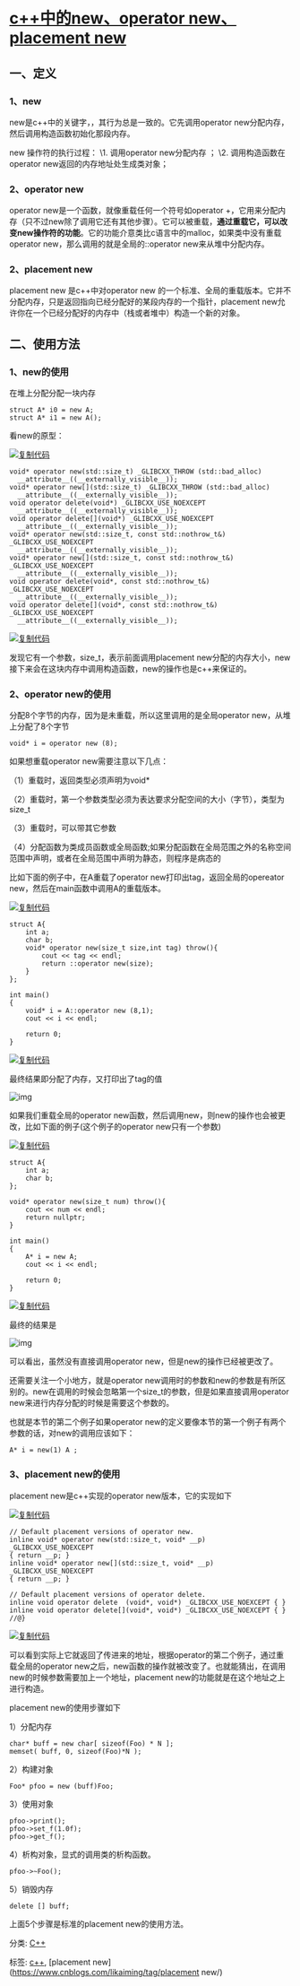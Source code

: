# [c++中的new、operator new、placement new](https://www.cnblogs.com/likaiming/p/9393083.html)

## 一、定义

### 1、new

new是c++中的关键字，，其行为总是一致的。它先调用operator new分配内存，然后调用构造函数初始化那段内存。

new 操作符的执行过程：
\1. 调用operator new分配内存 ；
\2. 调用构造函数在operator new返回的内存地址处生成类对象；

### 2、operator new

operator new是一个函数，就像重载任何一个符号如operator +，它用来分配内存（只不过new除了调用它还有其他步骤）。它可以被重载，**通过重载它，可以改变new操作符的功能**。它的功能介意类比c语言中的malloc，如果类中没有重载operator new，那么调用的就是全局的::operator new来从堆中分配内存。

### 2、placement new

placement new 是c++中对operator new 的一个标准、全局的重载版本。它并不分配内存，只是返回指向已经分配好的某段内存的一个指针，placement new允许你在一个已经分配好的内存中（栈或者堆中）构造一个新的对象。

## 二、使用方法

### 1、new的使用

在堆上分配分配一块内存

```
struct A* i0 = new A;
struct A* i1 = new A();
```

看new的原型：

[![复制代码](https://common.cnblogs.com/images/copycode.gif)](javascript:void(0);)

```
void* operator new(std::size_t) _GLIBCXX_THROW (std::bad_alloc)
  __attribute__((__externally_visible__));
void* operator new[](std::size_t) _GLIBCXX_THROW (std::bad_alloc)
  __attribute__((__externally_visible__));
void operator delete(void*) _GLIBCXX_USE_NOEXCEPT
  __attribute__((__externally_visible__));
void operator delete[](void*) _GLIBCXX_USE_NOEXCEPT
  __attribute__((__externally_visible__));
void* operator new(std::size_t, const std::nothrow_t&) _GLIBCXX_USE_NOEXCEPT
  __attribute__((__externally_visible__));
void* operator new[](std::size_t, const std::nothrow_t&) _GLIBCXX_USE_NOEXCEPT
  __attribute__((__externally_visible__));
void operator delete(void*, const std::nothrow_t&) _GLIBCXX_USE_NOEXCEPT
  __attribute__((__externally_visible__));
void operator delete[](void*, const std::nothrow_t&) _GLIBCXX_USE_NOEXCEPT
  __attribute__((__externally_visible__));
```

[![复制代码](https://common.cnblogs.com/images/copycode.gif)](javascript:void(0);)

发现它有一个参数，size_t，表示前面调用placement new分配的内存大小，new接下来会在这块内存中调用构造函数，new的操作也是c++来保证的。

### 2、operator new的使用

分配8个字节的内存，因为是未重载，所以这里调用的是全局operator new，从堆上分配了8个字节

```
void* i = operator new (8);
```

如果想重载operator new需要注意以下几点：

（1）重载时，返回类型必须声明为void*

（2）重载时，第一个参数类型必须为表达要求分配空间的大小（字节），类型为size_t

（3）重载时，可以带其它参数

（4）分配函数为类成员函数或全局函数;如果分配函数在全局范围之外的名称空间范围中声明，或者在全局范围中声明为静态，则程序是病态的

比如下面的例子中，在A重载了operator new打印出tag，返回全局的opereator new，然后在main函数中调用A的重载版本。

[![复制代码](https://common.cnblogs.com/images/copycode.gif)](javascript:void(0);)

```
struct A{
    int a;
    char b;
    void* operator new(size_t size,int tag) throw(){
        cout << tag << endl;
        return ::operator new(size);
    }
};

int main()
{
    void* i = A::operator new (8,1);
    cout << i << endl;

    return 0;
}
```

[![复制代码](https://common.cnblogs.com/images/copycode.gif)](javascript:void(0);)

最终结果即分配了内存，又打印出了tag的值

![img](https://images2018.cnblogs.com/blog/1184911/201807/1184911-20180730205934307-1363296662.png)

如果我们重载全局的operator new函数，然后调用new，则new的操作也会被更改，比如下面的例子(这个例子的operator new只有一个参数)

[![复制代码](https://common.cnblogs.com/images/copycode.gif)](javascript:void(0);)

```
struct A{
    int a;
    char b;
};

void* operator new(size_t num) throw(){
    cout << num << endl;
    return nullptr;
}

int main()
{
    A* i = new A;
    cout << i << endl;

    return 0;
}
```

[![复制代码](https://common.cnblogs.com/images/copycode.gif)](javascript:void(0);)

最终的结果是

![img](https://images2018.cnblogs.com/blog/1184911/201807/1184911-20180730212829310-1090639798.png)

可以看出，虽然没有直接调用operator new，但是new的操作已经被更改了。

还需要关注一个小地方，就是operator new调用时的参数和new的参数是有所区别的。new在调用的时候会忽略第一个size_t的参数，但是如果直接调用operator new来进行内存分配的时候是需要这个参数的。

也就是本节的第二个例子如果operator new的定义要像本节的第一个例子有两个参数的话，对new的调用应该如下：

```
A* i = new(1) A ;
```

### 3、placement new的使用

placement new是c++实现的operator new版本，它的实现如下

[![复制代码](https://common.cnblogs.com/images/copycode.gif)](javascript:void(0);)

```
// Default placement versions of operator new.
inline void* operator new(std::size_t, void* __p) _GLIBCXX_USE_NOEXCEPT
{ return __p; }
inline void* operator new[](std::size_t, void* __p) _GLIBCXX_USE_NOEXCEPT
{ return __p; }

// Default placement versions of operator delete.
inline void operator delete  (void*, void*) _GLIBCXX_USE_NOEXCEPT { }
inline void operator delete[](void*, void*) _GLIBCXX_USE_NOEXCEPT { }
//@}
```

[![复制代码](https://common.cnblogs.com/images/copycode.gif)](javascript:void(0);)

可以看到实际上它就返回了传进来的地址，根据operator的第二个例子，通过重载全局的operator new之后，new函数的操作就被改变了。也就能猜出，在调用new的时候参数需要加上一个地址，placement new的功能就是在这个地址之上进行构造。

placement new的使用步骤如下

1）分配内存

```
char* buff = new char[ sizeof(Foo) * N ];
memset( buff, 0, sizeof(Foo)*N );
```

2）构建对象

```
Foo* pfoo = new (buff)Foo;
```

3）使用对象

```
pfoo->print();
pfoo->set_f(1.0f);
pfoo->get_f();
```

4）析构对象，显式的调用类的析构函数。

```
pfoo->~Foo();
```

5）销毁内存

```
delete [] buff;
```

上面5个步骤是标准的placement new的使用方法。

 



分类: [C++](https://www.cnblogs.com/likaiming/category/1133044.html)

标签: [c++](https://www.cnblogs.com/likaiming/tag/c%2B%2B/), [placement new](https://www.cnblogs.com/likaiming/tag/placement new/)